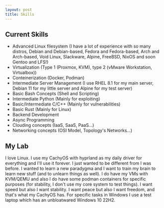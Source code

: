 ```yaml
---
layout: post
title: Skills
---
```


## Current Skills 
- Advanced Linux filesystem (I have a lot of experience with so many distros, Debian and Debian-based, Fedora and Fedora-based, Arch and Arch-based, Void Linux, Slackware, Alpine, FreeBSD, NixOS and soon Gentoo and LFS!)
- Virtualization (Type 1 (Proxmox, KVM), type 2 (vMware Workstation, Virtualbox))
- Conteinerization (Docker, Podman)
- Intermediate Server Management (I use RHEL 8.1 for my main server, Debian 11 for my little server and Alpine for my test server)
- Basic Bash Concepts (Shell and Scripting)
- Intermediate Python (Mainly for exploiting)
- Basic/Intermediate C/C++ (Mainly for vulnerabilities)
- Basic Rust (Mainly for Linux) 
- Backend Development
- Async Programming
- Clouding concepts (IaaS, SaaS, PaaS...)
- Networking concepts (OSI Model, Topology's Networks...)

## My Lab
I love Linux. I use my CachyOS with hyprland as my daily driver for everything and I'll use it forever. I just wanted to be different from I was before. I wanted to learn a new paradygma and I want to train my brain to learn new stuff (and to unlearn things as well). I do have my VMs with KVM/QEMU and also I do have some podman containers for specific purposes (for stability, I don't use my core system to test things). I want speed but also I want stability. I want peace but also I want freedom, and that's what my CachyOS has. For specific tasks in Windows I use a test laptop which has an unbloatwared Windows 10 22H2. 
